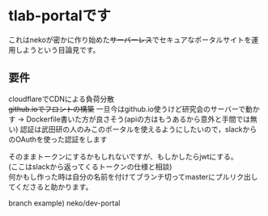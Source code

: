 # tlab-portalです

これはnekoが密かに作り始めた~~サーバーレス~~でセキュアなポータルサイトを運用しようという目論見です。  

## 要件
cloudflareでCDNによる負荷分散   
~~github.ioでフロントの構築~~
一旦今はgithub.io使うけど研究会のサーバーで動かす
-> Dockerfile書いた方が良さそう(apiの方はもうあるから意外と手間では無い)
認証は武田研の人のみこのポータルを使えるようにしたいので，slackからのOAuthを使った認証をします

そのままトークンにするかもしれないですが、もしかしたらjwtにする。  
(ここはslackから返ってくるトークンの仕様と相談)  
何かもし作った時は自分の名前を付けてブランチ切ってmasterにプルリク出してくださると助かります。  

branch example) neko/dev-portal  
